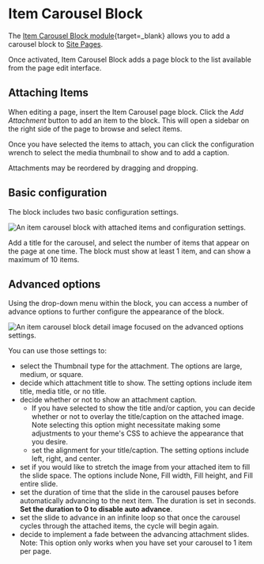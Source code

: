 # Item Carousel Block

The [Item Carousel Block module](https://omeka.org/s/modules/ItemCarouselBlock){target=_blank} allows you to add a carousel block to [Site Pages](../sites/site_pages.md#page-blocks).

Once activated, Item Carousel Block adds a page block to the list available from the page edit interface.

<!--- need a screenshot of this in the page blocks options --->

## Attaching Items

When editing a page, insert the Item Carousel page block. Click the _Add Attachment_ button to add an item to the block. This will open a sidebar on the right side of the page to browse and select items.

Once you have selected the items to attach, you can click the configuration wrench to select the media thumbnail to show and to add a caption.

Attachments may be reordered by dragging and dropping. 

## Basic configuration
The block includes two basic configuration settings. 

![An item carousel block with attached items and configuration settings.](../modules/modulesfiles/itemcarouselblock-basicconfiguration.png)

Add a title for the carousel, and select the number of items that appear on the page at one time. The block must show at least 1 item, and can show a maximum of 10 items.

## Advanced options
Using the drop-down menu within the block, you can access a number of advance options to further configure the appearance of the block. 

![An item carousel block detail image focused on the advanced options settings.](../modules/modulesfiles/itemcarouselblock-advancedoptions.png)

You can use those settings to:

- select the Thumbnail type for the attachment. The options are large, medium, or square.
- decide which attachment title to show. The setting options include item title, media title, or no title.
- decide whether or not to show an attachment caption.
	- If you have selected to show the title and/or caption, you can decide whether or not to overlay the title/caption on the attached image. Note selecting this option might necessitate making some adjustments to your theme's CSS to achieve the appearance that you desire.
	- set the alignment for your title/caption. The setting options include left, right, and center.
- set if you would like to stretch the image from your attached item to fill the slide space. The options include None, Fill width, Fill height, and Fill entire slide.
- set the duration of time that the slide in the carousel pauses before automatically advancing to the next item. The duration is set in seconds. **Set the duration to 0 to disable auto advance**.
- set the slide to advance in an infinite loop so that once the carousel cycles through the attached items, the cycle will begin again.
- decide to implement a fade between the advancing attachment slides. Note: This option only works when you have set your carousel to 1 item per page.

<!--- milliseconds? are you sure? it says "3" in the image. what's the default? --->